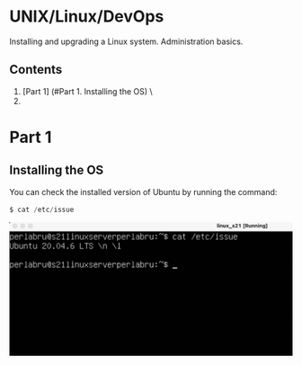 # UNIX/Linux/DevOps
Installing and upgrading a Linux system. Administration basics.

## Contents

1. [Part 1] (#Part 1. Installing the OS) \
2. 

# Part 1
## Installing the OS

You can check the installed version of Ubuntu by running the command:
```c
$ cat /etc/issue
```
![issue](misc/part1_version.png)

